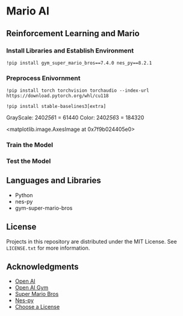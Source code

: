 # Mario AI
## Reinforcement Learning and Mario
### Install Libraries and Establish Environment
```
!pip install gym_super_mario_bros==7.4.0 nes_py==8.2.1
```
### Preprocess Enivornment
```
!pip install torch torchvision torchaudio --index-url https://download.pytorch.org/whl/cu118
```
```
!pip install stable-baselines3[extra]
```

GrayScale: 240*256*1 = 61440
Color: 240*256*3 = 184320

<matplotlib.image.AxesImage at 0x7f9b024405e0>

### Train the Model

### Test the Model

## Languages and Libraries

* Python
* nes-py
* gym-super-mario-bros

<!-- LICENSE -->
## License

Projects in this repository are distributed under the MIT License. See `LICENSE.txt` for more information.

<!-- ACKNOWLEDGMENTS -->
## Acknowledgments
* [Open AI](https://openai.com/)
* [Open AI Gym](https://github.com/openai/gym)
* [Super Mario Bros](https://pypi.org/project/gym-super-mario-bros/)
* [Nes-py](https://pypi.org/project/nes-py/)
* [Choose a License](https://choosealicense.com)
